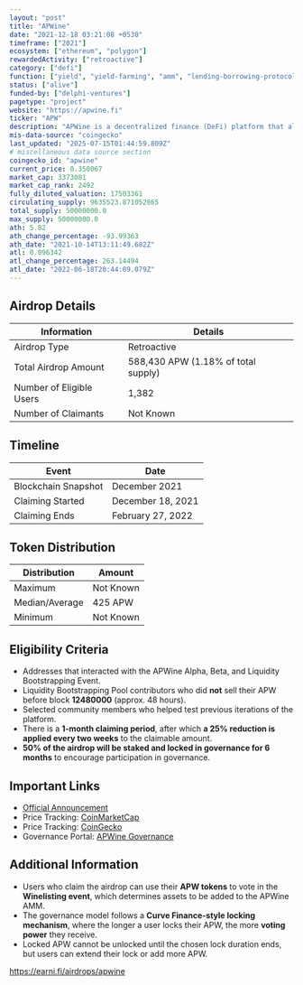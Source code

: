 ```yaml
---
layout: "post"
title: "APWine"
date: "2021-12-18 03:21:08 +0530"
timeframe: ["2021"]
ecosystem: ["ethereum", "polygon"]
rewardedActivity: ["retroactive"]
category: ["defi"]
function: ["yield", "yield-farming", "amm", "lending-borrowing-protocols", "dex", "derivatives", "fixed-interest", "yield-tokenization-protocol", "decentralized-finance", "yield-aggregator"]
status: ["alive"]
funded-by: ["delphi-ventures"]
pagetype: "project"
website: "https://apwine.fi"
ticker: "APW"
description: "APWine is a decentralized finance (DeFi) platform that allows users to tokenize and trade future yield, enabling hedging and yield speculation."
mis-data-source: "coingecko"
last_updated: "2025-07-15T01:44:59.809Z"
# miscellaneous data source section
coingecko_id: "apwine"
current_price: 0.350067
market_cap: 3373081
market_cap_rank: 2492
fully_diluted_valuation: 17503361
circulating_supply: 9635523.871052865
total_supply: 50000000.0
max_supply: 50000000.0
ath: 5.82
ath_change_percentage: -93.99363
ath_date: "2021-10-14T13:11:49.682Z"
atl: 0.096342
atl_change_percentage: 263.14494
atl_date: "2022-06-18T20:44:09.079Z"
---
```


## Airdrop Details

| Information              | Details                             |
| ------------------------ | ----------------------------------- |
| Airdrop Type             | Retroactive                         |
| Total Airdrop Amount     | 588,430 APW (1.18% of total supply) |
| Number of Eligible Users | 1,382                               |
| Number of Claimants      | Not Known                           |

## Timeline

| Event               | Date              |
| ------------------- | ----------------- |
| Blockchain Snapshot | December 2021     |
| Claiming Started    | December 18, 2021 |
| Claiming Ends       | February 27, 2022 |

## Token Distribution

| Distribution   | Amount    |
| -------------- | --------- |
| Maximum        | Not Known |
| Median/Average | 425 APW   |
| Minimum        | Not Known |

## Eligibility Criteria

- Addresses that interacted with the APWine Alpha, Beta, and Liquidity Bootstrapping Event.
- Liquidity Bootstrapping Pool contributors who did **not** sell their APW before block **12480000** (approx. 48 hours).
- Selected community members who helped test previous iterations of the platform.
- There is a **1-month claiming period**, after which **a 25% reduction is applied every two weeks** to the claimable amount.
- **50% of the airdrop will be staked and locked in governance for 6 months** to encourage participation in governance.

## Important Links

- [Official Announcement](https://medium.com/apwine/apwine-genesis-airdrop-and-apw-locking-749447817687)
- Price Tracking: [CoinMarketCap](https://coinmarketcap.com/currencies/apwine)
- Price Tracking: [CoinGecko](https://www.coingecko.com/en/coins/apwine)
- Governance Portal: [APWine Governance](https://apwine.fi/governance)

## Additional Information

- Users who claim the airdrop can use their **APW tokens** to vote in the **Winelisting event**, which determines assets to be added to the APWine AMM.
- The governance model follows a **Curve Finance-style locking mechanism**, where the longer a user locks their APW, the more **voting power** they receive.
- Locked APW cannot be unlocked until the chosen lock duration ends, but users can extend their lock or add more APW.

<https://earni.fi/airdrops/apwine>